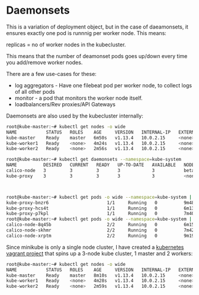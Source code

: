 # Daemonsets

This is a variation of deployment object, but in the case of daeamonsets, it ensures exactly one pod is runnnig per worker node. This means:

replicas = no of worker nodes in the kubecluster.

This means that the number of deamonset pods goes up/down every time you add/remove worker nodes.

There are a few use-cases for these:

- log aggregators - Have one filebeat pod per worker node, to collect logs of all other pods
- monitor - a pod that monitors the worker node itself. 
- loadbalancers/Rev proxies/API Gateways



Daemonsets are also used by the kubecluster internally:


```bash
root@kube-master:~# kubectl get nodes -o wide
NAME           STATUS   ROLES    AGE     VERSION   INTERNAL-IP   EXTERNAL-IP   OS-IMAGE             KERNEL-VERSION      CONTAINER-RUNTIME
kube-master    Ready    master   6m50s   v1.13.4   10.0.2.15     <none>        Ubuntu 16.04.5 LTS   4.4.0-131-generic   docker://18.6.1
kube-worker1   Ready    <none>   4m24s   v1.13.4   10.0.2.15     <none>        Ubuntu 16.04.5 LTS   4.4.0-131-generic   docker://18.6.1
kube-worker2   Ready    <none>   2m56s   v1.13.4   10.0.2.15     <none>        Ubuntu 16.04.5 LTS   4.4.0-131-generic   docker://18.6.1

root@kube-master:~# kubectl get daemonsets --namespace=kube-system
NAME          DESIRED   CURRENT   READY   UP-TO-DATE   AVAILABLE   NODE SELECTOR                 AGE
calico-node   3         3         3       3            3           beta.kubernetes.io/os=linux   4m
kube-proxy    3         3         3       3            3           <none>                        4m45s



root@kube-master:~# kubectl get pods -o wide --namespace=kube-system | grep proxy
kube-proxy-bnzr6                      1/1     Running   0          9m48s   10.0.2.15     kube-master    <none>           <none>
kube-proxy-hcs4t                      1/1     Running   0          6m13s   10.0.2.15     kube-worker2   <none>           <none>
kube-proxy-p7kpl                      1/1     Running   0          7m40s   10.0.2.15     kube-worker1   <none>           <none>
root@kube-master:~# kubectl get pods -o wide --namespace=kube-system | grep calico
calico-node-8q45b                     2/2     Running   0          6m15s   10.0.2.15     kube-worker2   <none>           <none>
calico-node-skhmr                     2/2     Running   0          7m42s   10.0.2.15     kube-worker1   <none>           <none>
calico-node-xrptm                     2/2     Running   0          9m19s   10.0.2.15     kube-master    <none>           <none>
```

Since minikube is only a single node cluster, I have created a [kubernetes vagrant project](https://github.com/Sher-Chowdhury/kubernetes-the-kubeadm-way-vagrant) that spins up a 3-node kube cluster, 1 master and 2 workers: 


```bash
root@kube-master:~# kubectl get nodes -o wide
NAME           STATUS   ROLES    AGE     VERSION   INTERNAL-IP   EXTERNAL-IP   OS-IMAGE             KERNEL-VERSION      CONTAINER-RUNTIME
kube-master    Ready    master   8m10s   v1.13.4   10.0.2.15     <none>        Ubuntu 16.04.5 LTS   4.4.0-131-generic   docker://18.6.1
kube-worker1   Ready    <none>   4m28s   v1.13.4   10.0.2.15     <none>        Ubuntu 16.04.5 LTS   4.4.0-131-generic   docker://18.6.1
kube-worker2   Ready    <none>   2m59s   v1.13.4   10.0.2.15     <none>        Ubuntu 16.04.5 LTS   4.4.0-131-generic   docker://18.6.1
```


